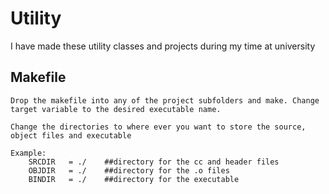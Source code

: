 Utility
=======

I have made these utility classes and projects during my time at university


Makefile
-----------

	Drop the makefile into any of the project subfolders and make. Change target variable to the desired executable name.

	Change the directories to where ever you want to store the source, object files and executable
	
	Example:
		SRCDIR   = ./    ##directory for the cc and header files
		OBJDIR   = ./	 ##directory for the .o files
		BINDIR   = ./	 ##directory for the executable
